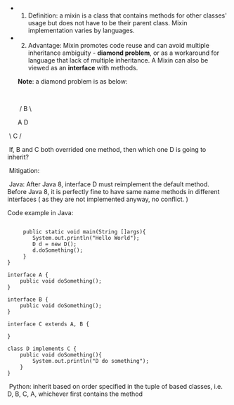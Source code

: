 * 1. Definition: a mixin is a class that contains methods for other classes' usage but does not have to be their parent class. Mixin implementation varies by languages.

* 2. Advantage: Mixin promotes code reuse and can avoid multiple inheritance ambiguity - **diamond problem**, or as a workaround for language that lack of multiple inheritance. A Mixin can also be viewed as an **interface** with methods.

  **Note**: a diamond problem is as below:

  ​         

  ​     /   B  \

  A               D

​            \   C  /



​        If, B and C both overrided one method, then which one D is going to inherit?

​        Mitigation:

​        Java: After Java 8, interface D must reimplement the default method. Before Java 8, it is perfectly fine to have same name methods in different interfaces ( as they are not implemented anyway, no conflict. )

Code example in Java:

```public class HelloWorld{

     public static void main(String []args){
        System.out.println("Hello World");
        D d = new D();
        d.doSomething();
     }
}

interface A {
    public void doSomething();
}

interface B {
    public void doSomething();
}

interface C extends A, B {
    
}

class D implements C {
    public void doSomething(){
        System.out.println("D do something");
    }
}
```

​        Python: inherit based on order specified in the tuple of based classes, i.e. D, B, C, A, whichever first contains the method